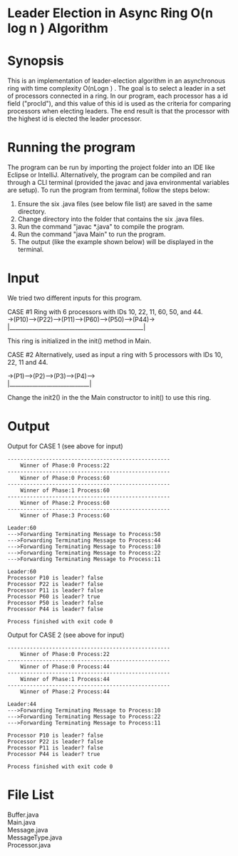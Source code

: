 # Leader Election in Async Ring O(n log n ) Algorithm

# Synopsis
This is an implementation of leader-election algorithm in an asynchronous ring with time complexity O(nLogn ) . The goal is to select a leader in a set of processors connected in a ring. In our program, each processor has a id field ("procId"), and this value of this id is used as the criteria for comparing processors when electing leaders. The end result is that the processor with the highest id is elected the leader processor.

# Running the program
The program can be run by importing the project folder into an IDE like Eclipse or IntelliJ. Alternatively, the program can be compiled and ran through a CLI terminal (provided the javac and java environmental variables are setup). To run the program from terminal, follow the steps below:

1. Ensure the six .java files (see below file list) are saved in the same directory. <br>
2. Change directory into the folder that contains the six .java files. <br>
3. Run the command "javac *.java" to compile the program. <br>
4. Run the command "java Main" to run the program.  <br>
5. The output (like the example shown below) will be displayed in the terminal.<br>

# Input
We tried two different inputs for this program.

CASE #1
Ring with 6 processors with IDs 10, 22, 11, 60, 50, and 44.<br>
->(P10)-->(P22)-->(P11)-->(P60)-->(P50)-->(P44)-><br>
|_______________________________________________| 

This ring is initialized in the init() method in Main.

CASE #2
Alternatively, used as input a ring with 5 processors with IDs 10, 22, 11 and 44.<br>

->(P1)-->(P2)-->(P3)-->(P4)--><br>
|____________________________|  

Change the init2() in the the Main constructor to init() to use this ring.                           


# Output

Output for CASE 1 (see above for input)
```
---------------------------------------------------
    Winner of Phase:0 Process:22
---------------------------------------------------
    Winner of Phase:0 Process:60
---------------------------------------------------
    Winner of Phase:1 Process:60
---------------------------------------------------
    Winner of Phase:2 Process:60
---------------------------------------------------
    Winner of Phase:3 Process:60

Leader:60
--->Forwarding Terminating Message to Process:50
--->Forwarding Terminating Message to Process:44
--->Forwarding Terminating Message to Process:10
--->Forwarding Terminating Message to Process:22
--->Forwarding Terminating Message to Process:11

Leader:60
Processor P10 is leader? false
Processor P22 is leader? false
Processor P11 is leader? false
Processor P60 is leader? true
Processor P50 is leader? false
Processor P44 is leader? false

Process finished with exit code 0

```

Output for CASE 2 (see above for input)

```
---------------------------------------------------
    Winner of Phase:0 Process:22
---------------------------------------------------
    Winner of Phase:0 Process:44
---------------------------------------------------
    Winner of Phase:1 Process:44
---------------------------------------------------
    Winner of Phase:2 Process:44

Leader:44
--->Forwarding Terminating Message to Process:10
--->Forwarding Terminating Message to Process:22
--->Forwarding Terminating Message to Process:11

Processor P10 is leader? false
Processor P22 is leader? false
Processor P11 is leader? false
Processor P44 is leader? true

Process finished with exit code 0

```

# File List
Buffer.java <br>
Main.java <br>
Message.java <br>
MessageType.java <br>
Processor.java <br>
